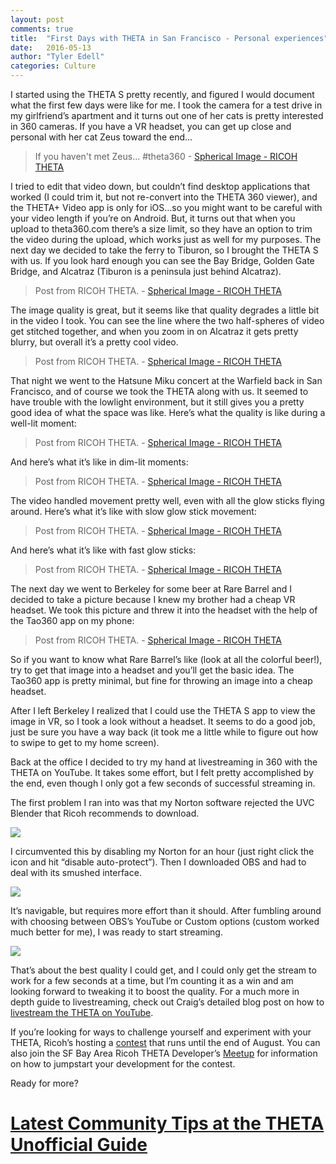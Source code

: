 ```yaml
---
layout: post
comments: true
title:  "First Days with THETA in San Francisco - Personal experiences"
date:   2016-05-13
author: "Tyler Edell"
categories: Culture
---
```

I started using the THETA S pretty recently, and figured I would document what the first few days were like for me.  I took the camera for a test drive in my girlfriend’s apartment and it turns out one of her cats is pretty interested in 360 cameras.  If you have a VR headset, you can get up close and personal with her cat Zeus toward the end…

<blockquote data-width="500" data-height="375" class="ricoh-theta-spherical-image" >If you haven&#x27;t met Zeus... #theta360 - <a href="https://theta360.com/m/c1HrSITIehd7URx9PXQHsebMO" target="_blank">Spherical Image - RICOH THETA</a>
</blockquote>

<script async src="https://theta360.com/widgets.js" charset="utf-8"></script>


I tried to edit that video down, but couldn’t find desktop applications that worked (I could trim it, but not re-convert into the THETA 360 viewer), and the THETA+ Video app is only for iOS…so you might want to be careful with your video length if you’re on Android.  But, it turns out that when you upload to theta360.com there’s a size limit, so they have an option to trim the video during the upload, which works just as well for my purposes.
The next day we decided to take the ferry to Tiburon, so I brought the THETA S with us.  If you look hard enough you can see the Bay Bridge, Golden Gate Bridge, and Alcatraz (Tiburon is a peninsula just behind Alcatraz).

<blockquote data-width="500" data-height="375" class="ricoh-theta-spherical-image" >Post from RICOH THETA. - <a href="https://theta360.com/s/hx6U5jOFBMviPesYkN4gfaMLY" target="_blank">Spherical Image - RICOH THETA</a>
</blockquote>

<script async src="https://theta360.com/widgets.js" charset="utf-8"></script>


The image quality is great, but it seems like that quality degrades a little bit in the video I took.  You can see the line where the two half-spheres of video get stitched together, and when you zoom in on Alcatraz it gets pretty blurry, but overall it’s a pretty cool video.

<blockquote data-width="500" data-height="375" class="ricoh-theta-spherical-image" >Post from RICOH THETA. - <a href="https://theta360.com/m/rdjOCXujyUXNsFX3W2LnTLjvs" target="_blank">Spherical Image - RICOH THETA</a>
</blockquote>

<script async src="https://theta360.com/widgets.js" charset="utf-8"></script>


That night we went to the Hatsune Miku concert at the Warfield back in San Francisco, and of course we took the THETA along with us.  It seemed to have trouble with the lowlight environment, but it still gives you a pretty good idea of what the space was like.  Here’s what the quality is like during a well-lit moment:

<blockquote data-width="500" data-height="375" class="ricoh-theta-spherical-image" >Post from RICOH THETA. - <a href="https://theta360.com/s/o7w2O93ht7Cts6sr000aI0Mro" target="_blank">Spherical Image - RICOH THETA</a>
</blockquote>

<script async src="https://theta360.com/widgets.js" charset="utf-8"></script>



And here’s what it’s like in dim-lit moments:

<blockquote data-width="500" data-height="375" class="ricoh-theta-spherical-image" >Post from RICOH THETA. - <a href="https://theta360.com/s/rU9VfmKnjz0G7oiu3LsHzbpSa" target="_blank">Spherical Image - RICOH THETA</a>
</blockquote>

<script async src="https://theta360.com/widgets.js" charset="utf-8"></script>

The video handled movement pretty well, even with all the glow sticks flying around.  Here’s what it’s like with slow glow stick movement:

<blockquote data-width="500" data-height="375" class="ricoh-theta-spherical-image" >Post from RICOH THETA. - <a href="https://theta360.com/m/gNFDjrkMBHUBjSoQmOYwktIAa" target="_blank">Spherical Image - RICOH THETA</a>
</blockquote>

<script async src="https://theta360.com/widgets.js" charset="utf-8"></script>


And here’s what it’s like with fast glow sticks:

<blockquote data-width="500" data-height="375" class="ricoh-theta-spherical-image" >Post from RICOH THETA. - <a href="https://theta360.com/m/fZbC6wdewQWlyXQBVSAPBcB96" target="_blank">Spherical Image - RICOH THETA</a>
</blockquote>

<script async src="https://theta360.com/widgets.js" charset="utf-8"></script>


The next day we went to Berkeley for some beer at Rare Barrel and I decided to take a picture because I knew my brother had a cheap VR headset.  We took this picture and threw it into the headset with the help of the Tao360 app on my phone:

<blockquote data-width="500" data-height="375" class="ricoh-theta-spherical-image" >Post from RICOH THETA. - <a href="https://theta360.com/s/3r2sUq7Yw57WJ97jr2ze9IBFo" target="_blank">Spherical Image - RICOH THETA</a>
</blockquote>

<script async src="https://theta360.com/widgets.js" charset="utf-8"></script>


So if you want to know what Rare Barrel’s like (look at all the colorful beer!), try to get that image into a headset and you’ll get the basic idea.  The Tao360 app is pretty minimal, but fine for throwing an image into a cheap headset.

After I left Berkeley I realized that I could use the THETA S app to view the image in VR, so I took a look without a headset.  It seems to do a good job, just be sure you have a way back (it took me a little while to figure out how to swipe to get to my home screen).

Back at the office I decided to try my hand at livestreaming in 360 with the THETA on YouTube.  It takes some effort, but I felt pretty accomplished by the end, even though I only got a few seconds of successful streaming in.  

The first problem I ran into was that my Norton software rejected the UVC Blender that Ricoh recommends to download.  

![](/blog/img/2016-05/file-insight.png)

I circumvented this by disabling my Norton for an hour (just right click the icon and hit “disable auto-protect”).  Then I downloaded OBS and had to deal with its smushed interface.

 ![](/blog/img/2016-05/profile.png)

It’s navigable, but requires more effort than it should.  After fumbling around with choosing between OBS’s YouTube or Custom options (custom worked much better for me), I was ready to start streaming.

 ![](/blog/img/2016-05/livestream.png)

That’s about the best quality I could get, and I could only get the stream to work for a few seconds at a time, but I’m counting it as a win and am looking forward to tweaking it to boost the quality.  For a much more in depth guide to livestreaming, check out Craig’s detailed blog post on how to
[livestream the THETA on YouTube](/blog/camera/2016/05/10/youtube-streaming.html).

If you’re looking for ways to challenge yourself and experiment with your THETA, Ricoh’s hosting a
[contest](/contest) that runs until the end of August.  You can also join the SF Bay Area Ricoh THETA Developer’s
[Meetup](http://www.meetup.com/RICOH-THETA-Developers-SF-Bay-Area/)
for information on how to jumpstart your development for the contest.

Ready for more?

# [Latest Community Tips at the THETA Unofficial Guide](http://theta360.guide/)
